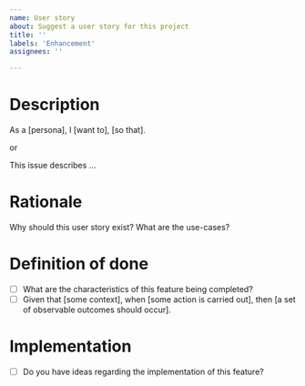 ```yaml
---
name: User story
about: Suggest a user story for this project
title: ''
labels: 'Enhancement'
assignees: ''

---
```


# Description

As a [persona], I [want to], [so that].

or

This issue describes ...

# Rationale

Why should this user story exist?
What are the use-cases?

# Definition of done

- [ ] What are the characteristics of this feature being completed?
- [ ] Given that [some context], when [some action is carried out], then [a set of observable outcomes should occur].

# Implementation

- [ ] Do you have ideas regarding the implementation of this feature?